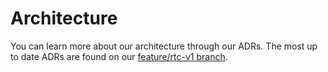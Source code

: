 # Architecture

You can learn more about our architecture through our ADRs. The most up to date ADRs are found on our [feature/rtc-v1 branch](https://github.com/athensresearch/athens/tree/feature/rtc-v1/doc/adr). 

